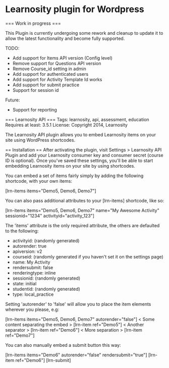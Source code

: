 # Learnosity plugin for Wordpress

=== Work in progress === 

This Plugin is currently undergoing some rework and cleanup to update it to allow the latest functionality and become fully supported.

TODO:
- Add support for Items API version (Config level)
- Remove support for Questions API version
- Remove Course_id setting in admin
- Add support for authenticated users
- Add support for Activity Template Id works
- Add support for submit practice
- Support for session id

Future:
- Support for reporting


=== Learnosity API ===
Tags: learnosity, api, assessment, education
Requires at least: 3.5.1
License: Copyright 2014, Learnosity

The Learnosity API plugin allows you to embed Learnosity items on your site using WordPress shortcodes.

== Installation ==
After activating the plugin, visit Settings > Learnosity API Plugin and add your Learnosity consumer key and consumer secret (course ID is optional). Once you\'ve saved these settings, you\'ll be able to start embedding Learnosity items on your site by using shortcodes.

You can embed a set of items fairly simply by adding the following shortcode, with your own items:

[lrn-items items=\"Demo5, Demo6, Demo7\"]

You can also pass additional attributes to your [lrn-items] shortcode, like so:

[lrn-items items=\"Demo5, Demo6, Demo7\" name=\"My Awesome Activity\" sessionid=\"1234\" activityid=\"activity_123\"]

The \'items\' attribute is the only required attribute, the others are defaulted to the following:
- activityid: (randomly generated)
- autorender: true
- apiversion: v2
- courseid: (randomly generated if you haven\'t set it on the settings page)
- name: My Activity
- rendersubmit: false
- renderingtype: inline
- sessionid: (randomly generated)
- state: initial
- studentid: (randomly generated)
- type: local_practice

Setting \'autorender\' to \'false\' will allow you to place the item elements wherever you please, e.g:

[lrn-items items=\"Demo5, Demo6, Demo7\" autorender=\"false\"]
< Some content separating the embed >
[lrn-item ref=\"Demo5\"]
< Another separator >
[lrn-item ref=\"Demo6\"]
< More separation >
[lrn-item ref=\"Demo7\"]

You can also manually embed a submit button this way:

[lrn-items items=\"Demo6\" autorender=\"false\" rendersubmit=\"true\"]
[lrn-item ref=\"Demo6\"]
[lrn-submit]
